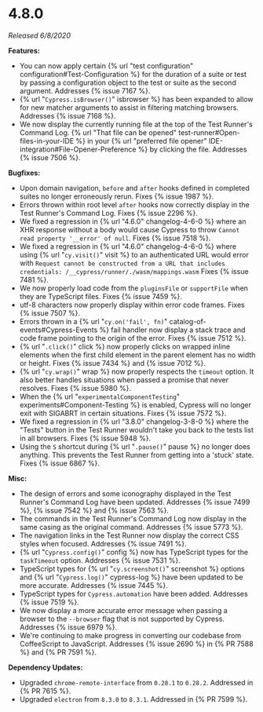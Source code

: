 # 4.8.0

*Released 6/8/2020*

**Features:**

- You can now apply certain {% url "test configuration" configuration#Test-Configuration %} for the duration of a suite or test by passing a configuration object to the test or suite as the second argument. Addresses {% issue 7167 %}.
- {% url "`Cypress.isBrowser()`" isbrowser %} has been expanded to allow for new matcher arguments to assist in filtering matching browsers. Addresses {% issue 7168 %}.
- We now display the currently running file at the top of the Test Runner's Command Log. {% url "That file can be opened" test-runner#Open-files-in-your-IDE %} in your {% url "preferred file opener" IDE-integration#File-Opener-Preference %} by clicking the file. Addresses {% issue 7506 %}.

**Bugfixes:**

- Upon domain navigation, `before` and `after` hooks defined in completed suites no longer erroneously rerun. Fixes {% issue 1987 %}.
- Errors thrown within root level `after` hooks now correctly display in the Test Runner's Command Log. Fixes {% issue 2296 %}.
- We fixed a regression in {% url "4.6.0" changelog-4-6-0 %} where an XHR response without a body would cause Cypress to throw `Cannot read property '__error' of null`. Fixes {% issue 7518 %}.
- We fixed a regression in {% url "4.6.0" changelog-4-6-0 %} where using {% url "`cy.visit()`" visit %} to an authenticated URL would error with `Request cannot be constructed from a URL that includes credentials: /__cypress/runner/./wasm/mappings.wasm` Fixes {% issue 7481 %}.
- We now properly load code from the `pluginsFile` or `supportFile` when they are TypeScript files. Fixes {% issue 7459 %}.
- utf-8 characters now properly display within error code frames. Fixes {% issue 7507 %}.
- Errors thrown in a {% url "`cy.on('fail', fn)`" catalog-of-events#Cypress-Events %} fail handler now display a stack trace and code frame pointing to the origin of the error. Fixes {% issue 7512 %}.
- {% url "`.click()`" click %} now properly clicks on wrapped inline elements when the first child element in the parent element has no width or height. Fixes {% issue 7434 %} and {% issue 7012 %}.
- {% url "`cy.wrap()`" wrap %} now properly respects the `timeout` option. It also better handles situations when passed a promise that never resolves. Fixes {% issue 5980 %}.
- When the {% url "`experimentalComponentTesting`" experiments#Component-Testing %} is enabled, Cypress will no longer exit with SIGABRT in certain situations. Fixes {% issue 7572 %}.
- We fixed a regression in {% url "3.8.0" changelog-3-8-0 %} where the "Tests" button in the Test Runner wouldn't take you back to the tests list in all browsers. Fixes {% issue 5948 %}.
- Using the `S` shortcut during {% url "`.pause()`" pause %} no longer does anything. This prevents the Test Runner from getting into a 'stuck' state. Fixes {% issue 6867 %}.

**Misc:**

- The design of errors and some iconography displayed in the Test Runner's Command Log have been updated. Addresses {% issue 7499 %}, {% issue 7542 %} and {% issue 7563 %}.
- The commands in the Test Runner's Command Log now display in the same casing as the original command. Addresses {% issue 5773 %}.
- The navigation links in the Test Runner now display the correct CSS styles when focused. Addresses {% issue 7491 %}.
- {% url "`Cypress.config()`" config %} now has TypeScript types for the `taskTimeout` option. Addresses {% issue 7531 %}.
- TypeScript types for {% url "`cy.screenshot()`" screenshot %} options and {% url "`Cypress.log()`" cypress-log %} have been updated to be more accurate. Addresses {% issue 7445 %}.
- TypeScript types for `Cypress.automation` have been added. Addresses {% issue 7519 %}.
- We now display a more accurate error message when passing a browser to the `--browser` flag that is not supported by Cypress. Addresses {% issue 6979 %}.
- We're continuing to make progress in converting our codebase from CoffeeScript to JavaScript. Addresses {% issue 2690 %} in {% PR 7588 %} and {% PR 7591 %}.

**Dependency Updates:**

- Upgraded `chrome-remote-interface` from `0.28.1` to `0.28.2`. Addressed in {% PR 7615 %}.
- Upgraded `electron` from `8.3.0` to `8.3.1`. Addressed in {% PR 7599 %}.
